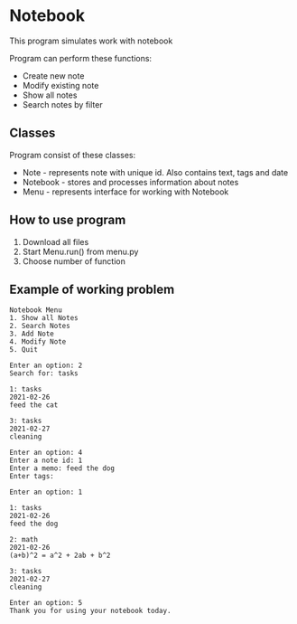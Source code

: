 # Notebook
This program simulates work with notebook

Program can perform these functions:
* Create new note
* Modify existing note
* Show all notes
* Search notes by filter
## Classes
Program consist of these classes:
* Note - represents note with unique id. Also contains text, tags and date
* Notebook - stores and processes information about notes
* Menu - represents interface for working with Notebook
## How to use program
1. Download all files
2. Start Menu.run() from menu.py
3. Choose number of function
## Example of working problem
```
Notebook Menu
1. Show all Notes
2. Search Notes
3. Add Note
4. Modify Note
5. Quit

Enter an option: 2
Search for: tasks

1: tasks
2021-02-26
feed the cat

3: tasks
2021-02-27
cleaning

Enter an option: 4
Enter a note id: 1
Enter a memo: feed the dog
Enter tags:

Enter an option: 1

1: tasks
2021-02-26
feed the dog

2: math
2021-02-26
(a+b)^2 = a^2 + 2ab + b^2

3: tasks
2021-02-27
cleaning

Enter an option: 5
Thank you for using your notebook today.
```
